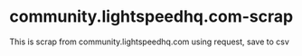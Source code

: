 # community.lightspeedhq.com-scrap
This is scrap from community.lightspeedhq.com using request, save to csv
